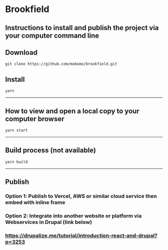 # Brookfield

## Instructions to install and publish the project via your computer command line


## Download

``` 
git clone https://github.com/mobomo/brookfield.git
```


## Install
```
yarn

```

---
## How to view and open a local copy to your computer browser
```
yarn start

```

---
## Build process (not available)
```
yarn build

```

---

## Publish 

### Option 1: Publish to Vercel, AWS or similar cloud service then embed with inline frame

### Option 2: Integrate into another website or platform via Webservices in Drupal (link below)

### https://drupalize.me/tutorial/introduction-react-and-drupal?p=3253
